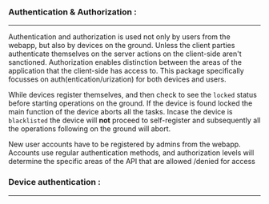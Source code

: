 
### Authentication & Authorization :
---------

Authentication and authorization is used not only by users from the webapp, but also by devices on the ground. Unless the client parties authenticate themselves on the server actions on the client-side aren't sanctioned. Authorization enables distinction between the areas of the application that the client-side has access to.
This package specifically focusses on auth(entication/urization) for both devices and users.

While devices register themselves, and then check to see the `locked` status before starting operations on the ground. If the device is found locked the main function of the device aborts all the tasks. Incase the device is `blacklisted` the device will __not__ proceed to self-register and subsequently all the operations following on the ground will abort.

New user accounts have to be registered by admins from the webapp. Accounts use regular authentication methods, and authorization levels will determine the specific areas of the API that are allowed /denied for access 

### Device authentication :
----------
